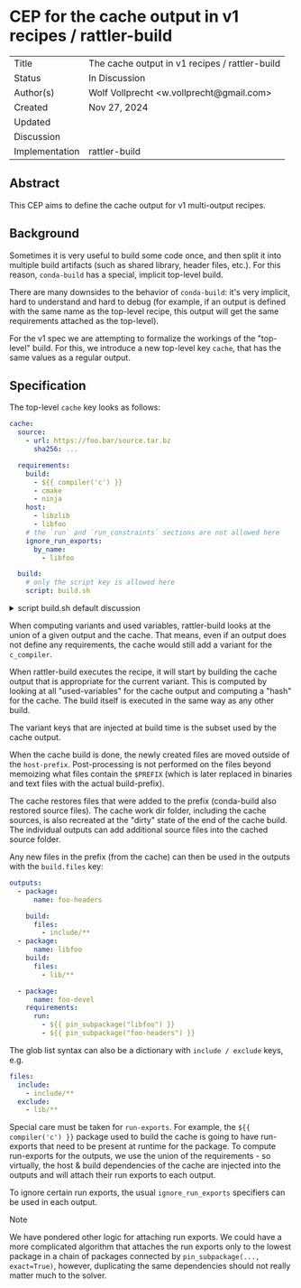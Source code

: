 # CEP for the cache output in v1 recipes / rattler-build

<table>
<tr><td> Title </td><td> The cache output in v1 recipes / rattler-build </td>
<tr><td> Status </td><td> In Discussion </td></tr>
<tr><td> Author(s) </td><td> Wolf Vollprecht &ltw.vollprecht@gmail.com&gt; </td></tr>
<tr><td> Created </td><td> Nov 27, 2024</td></tr>
<tr><td> Updated </td><td> </td></tr>
<tr><td> Discussion </td><td>  </td></tr>
<tr><td> Implementation </td><td> rattler-build </td></tr>
</table>

## Abstract

This CEP aims to define the cache output for v1 multi-output recipes.

## Background

Sometimes it is very useful to build some code once, and then split it into multiple build artifacts (such as shared library, header files, etc.). For this reason, `conda-build` has a special, implicit top-level build.

There are many downsides to the behavior of `conda-build`: it's very implicit, hard to understand and hard to debug (for example, if an output is defined with the same name as the top-level recipe, this output will get the same requirements attached as the top-level).

For the v1 spec we are attempting to formalize the workings of the "top-level" build. For this, we introduce a new top-level key `cache`, that has the same values as a regular output.

## Specification

The top-level `cache` key looks as follows:

```yaml
cache:
  source:
    - url: https://foo.bar/source.tar.bz
      sha256: ...

  requirements:
    build:
      - ${{ compiler('c') }}
      - cmake
      - ninja
    host:
      - libzlib
      - libfoo
    # the `run` and `run_constraints` sections are not allowed here
    ignore_run_exports:
      by_name:
        - libfoo

  build:
    # only the script key is allowed here
    script: build.sh
```

<details> 
  <summary>script build.sh default discussion</summary>
We had some debate wether the cache output should _also_ default to `build.sh` or should not have any default value for the `script`. This is still undecided.
</details>

When computing variants and used variables, rattler-build looks at the union of a given output and the cache. That means, even if an output does not define any requirements, the cache would still add a variant for the `c_compiler`.

When rattler-build executes the recipe, it will start by building the cache output that is appropriate for the current variant. This is computed by looking at all "used-variables" for the cache output and computing a "hash" for the cache. The build itself is executed in the same way as any other build.

The variant keys that are injected at build time is the subset used by the cache output.

When the cache build is done, the newly created files are moved outside of the `host-prefix`. Post-processing is not performed on the files beyond memoizing what files contain the `$PREFIX` (which is later replaced in binaries and text files with the actual build-prefix).

The cache restores files that were added to the prefix (conda-build also restored source files).
The cache work dir folder, including the cache sources, is also recreated at the "dirty" state of the end of the cache build. The individual outputs can add additional source files into the cached source folder.

Any new files in the prefix (from the cache) can then be used in the outputs with the `build.files` key:

```yaml
outputs:
  - package:
      name: foo-headers

    build:
      files:
        - include/**
  - package:
      name: libfoo
    build:
      files:
        - lib/**

  - package:
      name: foo-devel
    requirements:
      run:
        - ${{ pin_subpackage("libfoo") }}
        - ${{ pin_subpackage("foo-headers") }}
```

The glob list syntax can also be a dictionary with `include / exclude` keys, e.g.

```yaml
files:
  include:
    - include/**
  exclude:
    - lib/**
```

Special care must be taken for `run-exports`. For example, the `${{ compiler('c') }}` package used to build the cache is going to have run-exports that need to be present at runtime for the package. To compute run-exports for the outputs, we use the union of the requirements - so virtually, the host & build dependencies of the cache are injected into the outputs and will attach their run exports to each output.

To ignore certain run exports, the usual `ignore_run_exports` specifiers can be used in each output.

> [!NOTE]  
> We have pondered other logic for attaching run exports. We could have a more complicated algorithm that attaches the run exports only to the lowest package in a chain of packages connected by `pin_subpackage(..., exact=True)`, however, duplicating the same dependencies should not really matter much to the solver.
